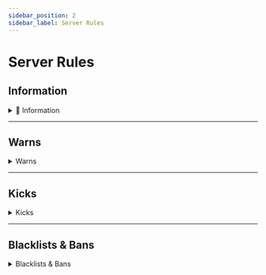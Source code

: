 ```yaml
---
sidebar_position: 2
sidebar_label: Server Rules
---
```

# Server Rules

## Information

<details>
<summary>🔑 Information</summary>

---

**👶🏿 Powerless will be given at 4 warnings.**

---
</details>

---

## Warns

<details>
<summary>Warns</summary>

---

### Violations:

- **NSFW content**
- **Advertisements**
- **Disturbing imagery**
- **Pedophilic language**
- **Improper channel use**
- **Overly sexual language**
- **Flooding chat channels**
- **Hyper-sensitive language**
- **Excessive pinging of staff**
- **Loud/disruptive audio in voice channels**
- **Encouraging others to break these rules**
- **Media that triggers antivirus or Discord**
- **False information about Cult of Intellect**

#### Additional Notes:
- **NSFW content** = 2 warnings  
- **Pedophilic language** = 3 warnings  
- **Advertisements** = Username and DMs recorded

---
</details>

---

## Kicks

<details>
<summary>Kicks</summary>

---

### Violations:

- **Malicious content**
- **Impersonating staff**
- **Must be 13+ to be in the server**

#### Additional Notes:
- **Malicious content** includes actions in DMs.

---
</details>

---

## Blacklists & Bans

<details>
<summary>Blacklists & Bans</summary>

---

### Violations:

- **Pedophilic content**
- **Breach of Terms of Service**
- **Exposing members for joining or buying our products**
- **Doxxing, gathering, or sharing confidential info of members**

#### Additional Notes:
Refer to our [Terms of Service](https://cultofintellect.com/termsofservice/) for further details.

---
</details>
